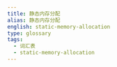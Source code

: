 ```yaml
---
title: 静态内存分配
alias: 静态内存分配
english: static-memory-allocation
type: glossary
tags:
  - 词汇表
  - static-memory-allocation
---
```

